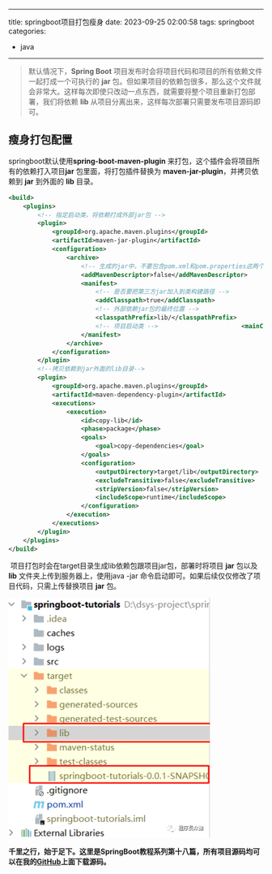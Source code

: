
---
title: springboot项目打包瘦身
date: 2023-09-25 02:00:58
tags: springboot
categories: 
- java
---
>   默认情况下，**Spring Boot** 项目发布时会将项目代码和项目的所有依赖文件一起打成一个可执行的 **jar** 包。但如果项目的依赖包很多，那么这个文件就会非常大。这样每次即使只改动一点东西，就需要将整个项目重新打包部署，我们将依赖 **lib** 从项目分离出来，这样每次部署只需要发布项目源码即可。

## 瘦身打包配置

springboot默认使用**spring-boot-maven-plugin** 来打包，这个插件会将项目所有的依赖打入项目**jar** 包里面，将打包插件替换为 **maven-jar-plugin**，并拷贝依赖到 **jar** 到外面的 **lib** 目录。

```xml
<build>
    <plugins>
        <!-- 指定启动类，将依赖打成外部jar包 -->
        <plugin>
            <groupId>org.apache.maven.plugins</groupId>
            <artifactId>maven-jar-plugin</artifactId>
            <configuration>
                <archive>
                    <!-- 生成的jar中，不要包含pom.xml和pom.properties这两个文件 -->
                    <addMavenDescriptor>false</addMavenDescriptor>
                    <manifest>
                        <!-- 是否要把第三方jar加入到类构建路径 -->
                        <addClasspath>true</addClasspath>
                        <!-- 外部依赖jar包的最终位置 -->
                        <classpathPrefix>lib/</classpathPrefix>
                        <!-- 项目启动类 -->                       <mainClass>vip.codehome.springboot.tutorials.SpringbootTutorialsApplication</mainClass>
                    </manifest>
                </archive>
            </configuration>
        </plugin>
        <!--拷贝依赖到jar外面的lib目录-->
        <plugin>
            <groupId>org.apache.maven.plugins</groupId>
            <artifactId>maven-dependency-plugin</artifactId>
            <executions>
                <execution>
                    <id>copy-lib</id>
                    <phase>package</phase>
                    <goals>
                        <goal>copy-dependencies</goal>
                    </goals>
                    <configuration>
                        <outputDirectory>target/lib</outputDirectory>
                        <excludeTransitive>false</excludeTransitive>
                        <stripVersion>false</stripVersion>
                        <includeScope>runtime</includeScope>
                    </configuration>
                </execution>
            </executions>
        </plugin>
    </plugins>
</build>
```

​	项目打包时会在target目录生成lib依赖包跟项目jar包，部署时将项目 **jar** 包以及 **lib** 文件夹上传到服务器上，使用java -jar 命令启动即可。如果后续仅仅修改了项目代码，只需上传替换项目 **jar** 包。

![spring-package](/img/spring-package.png)

**千里之行，始于足下。这里是SpringBoot教程系列第十八篇，所有项目源码均可以在我的[GitHub](https://github.com/mytianya/springboot-tutorials "GitHub")上面下载源码。**